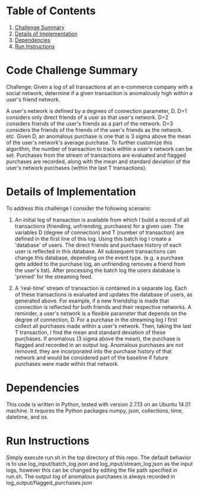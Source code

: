 # Table of Contents
1. [Challenge Summary](README.md#code-challenge-summary)
2. [Details of Implementation](README.md#details-of-implementation)
3. [Dependencies](README.md#dependencies)
4. [Run Instructions](README.md#run-instructions)
 
 
# Code Challenge Summary
 
Challenge: Given a log of all transactions at an e-commerce company with a social network, determine if a given transaction is anomalously high within a user's friend network. 
 
A user's network is defined by a degrees of connection parameter, D. 
D=1 considers only direct friends of a user as that user's network.
D=2 considers friends of the user's friends as a part of the network.
D=3 considers the friends of the friends of the user's friends as the network.
etc.
Given D, an anomalous purchase is one that is 3 sigma above the mean of the user's network's average purchase.
To further customize this algorithm, the number of transaction to track within a user's network can be set. 
Purchases from the stream of transactions are evaluated and flagged purchases are recorded, along with the mean and standard deviation of the user's network purchases (within the last T transactions).
 
# Details of Implementation
To address this challenge I consider the following scenario:
 
1. An initial log of transaction is available from which I build a record of all transactions (friending, unfriending, purchases) for a given user. 
The variables D (degree of connection) and T (number of transaction) are defined in the first line of this log.
Using this batch log I create a 'database' of users. 
The direct friends and purchase history of each user is reflected in this database.
All subsequent transactions can change this database, depending on the event type. (e.g. a purchase gets added to the purchase log, an unfriending removes a friend from the user's list).
After processing the batch log the users database is 'primed' for the streaming feed. 
 
2. A 'real-time' stream of transaction is contained in a separate log. 
Each of these transactions is evaluated and updates the database of users, as generated above. 
For example, if a new friendship is made that connection is reflected for both friends and their respective networks.
A reminder, a user's network is a flexible parameter that depends on the degree of connection, D. 
For a purchase in the streaming log I first collect all purchases made within a user's network.
Then, taking the last T transaction, I find the mean and standard deviation of these purchases.
If anomalous (3 sigma above the mean), the purchase is flagged and recorded in an output log.
Anomalous purchases are not removed, they are incorporated into the purchase history of that network and would be considered part of the baseline if future purchases were made within that network.
 
# Dependencies 
 
This code is written in Python, tested with version 2.7.13 on an Ubuntu 14.01 machine. It requires the Python packages numpy, json, collections, time, datetime, and os.
 
# Run Instructions
Simply execute run.sh in the top directory of this repo.
The default behavior is to use log_input/batch_log.json and log_input/stream_log.json as the input logs, however this can be changed by editing the file path specified in run.sh.
The output log of anomalous purchases is always recorded in log_output/flagged_purchases.json
 
 
 
